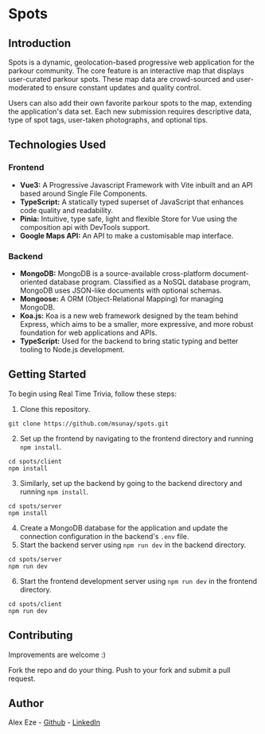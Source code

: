 # Spots
## Introduction
Spots is a dynamic, geolocation-based progressive web application for the parkour community. The core feature is an interactive map that displays user-curated parkour spots. These map data are crowd-sourced and user-moderated to ensure constant updates and quality control.

Users can also add their own favorite parkour spots to the map, extending the application's data set. Each new submission requires descriptive data, type of spot tags, user-taken photographs, and optional tips.

## Technologies Used

### Frontend

- **Vue3:** A Progressive Javascript Framework with Vite inbuilt and an API based around Single File Components.
- **TypeScript:** A statically typed superset of JavaScript that enhances code quality and readability.
- **Pinia:** Intuitive, type safe, light and flexible Store for Vue using the composition api with DevTools support.
- **Google Maps API:** An API to make a customisable map interface.

### Backend

- **MongoDB:** MongoDB is a source-available cross-platform document-oriented database program. Classified as a NoSQL database program, MongoDB uses JSON-like documents with optional schemas.
- **Mongoose:** A ORM (Object-Relational Mapping) for managing MongoDB.
- **Koa.js:** Koa is a new web framework designed by the team behind Express, which aims to be a smaller, more expressive, and more robust foundation for web applications and APIs.
- **TypeScript:** Used for the backend to bring static typing and better tooling to Node.js development.

## Getting Started

To begin using Real Time Trivia, follow these steps:

1. Clone this repository.
  ```
  git clone https://github.com/msunay/spots.git
  ```
2. Set up the frontend by navigating to the frontend directory and running `npm install`.
  ```
  cd spots/client
  npm install
  ```
3. Similarly, set up the backend by going to the backend directory and running `npm install`.
  ```
  cd spots/server
  npm install
  ```
4. Create a MongoDB database for the application and update the connection configuration in the backend's `.env` file.
5. Start the backend server using `npm run dev` in the backend directory.
  ```
  cd spots/server
  npm run dev
  ```
6. Start the frontend development server using `npm run dev` in the frontend directory.
  ```
  cd spots/client
  npm run dev
  ```
## Contributing

Improvements are welcome :)

Fork the repo and do your thing. Push to your fork and submit a pull request.

## Author

Alex Eze - [Github](https://github.com/msunay) - [LinkedIn](https://www.linkedin.com/in/alex-eze-822255a7/)
